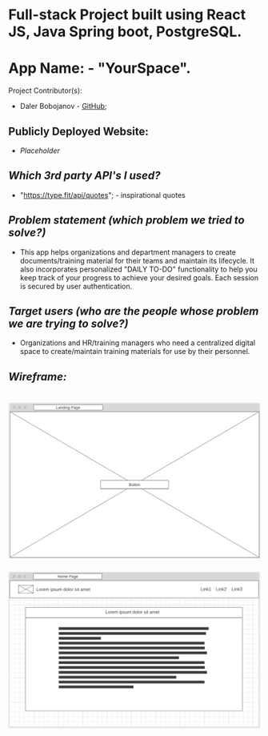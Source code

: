 # Full-stack Project built using React JS, Java Spring boot, PostgreSQL.

# App Name: - "YourSpace". 
Project Contributor(s): 
-   Daler Bobojanov - [GitHub](https://github.com/daler-bobojanov);


## Publicly Deployed Website:
<!-- [https://eat-read-hunt.surge.sh/](https://eat-read-hunt.surge.sh/) -->
- *Placeholder* 

## *Which 3rd party API's I used?*
- "https://type.fit/api/quotes"; - inspirational quotes


## *Problem statement (which problem we tried to solve?)*
* This app helps organizations and department managers to create documents/training material for their teams and maintain its lifecycle. It also incorporates personalized "DAILY TO-DO" functionality to help you keep track of your progress to achieve your desired goals. Each session is secured by user authentication. 

## *Target users (who are the people whose problem we are trying to solve?)*
- Organizations and HR/training managers who need a centralized digital space to create/maintain training materials for use by their personnel.

## *Wireframe:*
![0. LandingPage](https://github.com/daler-bobojanov/MOD-3---Final-Project/blob/master/wireframe/LandingPage__yourSpaceApp.png)
==================
![1. HomePage(Menu)](https://github.com/daler-bobojanov/MOD-3---Final-Project/blob/master/wireframe/HomePage__yourSpaceApp.png)





